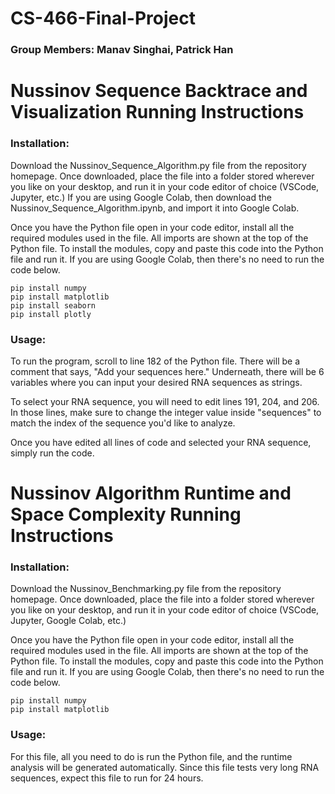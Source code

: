 # CS-466-Final-Project
### Group Members: Manav Singhai, Patrick Han

# Nussinov Sequence Backtrace and Visualization Running Instructions
### Installation:
Download the Nussinov_Sequence_Algorithm.py file from the repository homepage. Once downloaded, place the file into a folder stored wherever you like on your desktop, and run it in your code editor of choice (VSCode, Jupyter, etc.) If you are using Google Colab, then download the Nussinov_Sequence_Algorithm.ipynb, and import it into Google Colab.

Once you have the Python file open in your code editor, install all the required modules used in the file. All imports are shown at the top of the Python file. To install the modules, copy and paste this code into the Python file and run it. If you are using Google Colab, then there's no need to run the code below.
```
pip install numpy
pip install matplotlib
pip install seaborn
pip install plotly
```

### Usage:
To run the program, scroll to line 182 of the Python file. There will be a comment that says, "Add your sequences here." Underneath, there will be 6 variables where you can input your desired RNA sequences as strings. 

To select your RNA sequence, you will need to edit lines 191, 204, and 206. In those lines, make sure to change the integer value inside "sequences" to match the index of the sequence you'd like to analyze.

Once you have edited all lines of code and selected your RNA sequence, simply run the code.

# Nussinov Algorithm Runtime and Space Complexity Running Instructions
### Installation:
Download the Nussinov_Benchmarking.py file from the repository homepage. Once downloaded, place the file into a folder stored wherever you like on your desktop, and run it in your code editor of choice (VSCode, Jupyter, Google Colab, etc.)

Once you have the Python file open in your code editor, install all the required modules used in the file. All imports are shown at the top of the Python file. To install the modules, copy and paste this code into the Python file and run it. If you are using Google Colab, then there's no need to run the code below.
```
pip install numpy
pip install matplotlib
```

### Usage:
For this file, all you need to do is run the Python file, and the runtime analysis will be generated automatically. Since this file tests very long RNA sequences, expect this file to run for 24 hours. 
